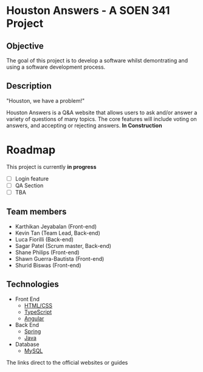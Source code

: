# Houston Answers - A SOEN 341 Project
## Objective
The goal of this project is to develop a software whilst demontrating and using a software development process. 
## Description
"Houston, we have a problem!"

Houston Answers is a Q&A website that allows users to ask and/or answer a variety of questions of many topics. The core features will include voting on answers, and accepting or rejecting answers. **In Construction**
# Roadmap
This project is currently **in progress**
- [ ] Login feature
- [ ] QA Section
- [ ] TBA
## Team members
* Karthikan Jeyabalan (Front-end)
* Kevin Tan (Team Lead, Back-end)
* Luca Fiorilli (Back-end)
* Sagar Patel (Scrum master, Back-end)
* Shane Philips (Front-end)
* Shawn Guerra-Bautista (Front-end)
* Shurid Biswas (Front-end)
## Technologies
* Front End
  * [HTML/CSS](https://www.w3schools.com/html/)
  * [TypeScript](https://www.typescriptlang.org/)
  * [Angular](https://angular.io)
* Back End
  * [Spring](https://spring.io)
  * [Java](https://www.oracle.com/java/java9.html)
* Database
  * [MySQL](https://www.mysql.com)
  
The links direct to the official websites or guides
